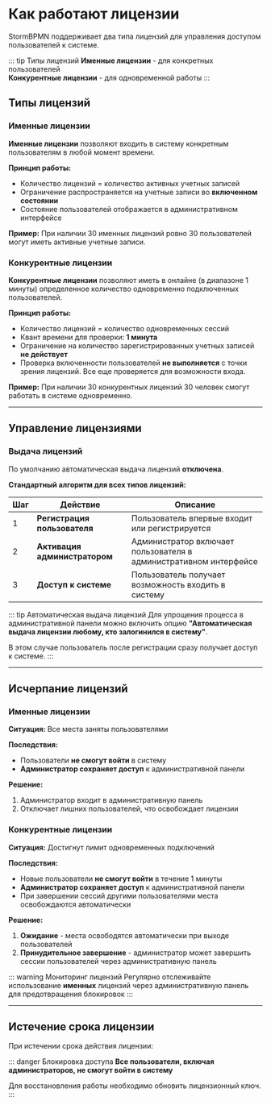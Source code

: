 # Как работают лицензии

StormBPMN поддерживает два типа лицензий для управления доступом пользователей к системе.

::: tip Типы лицензий
**Именные лицензии** - для конкретных пользователей  
**Конкурентные лицензии** - для одновременной работы
:::

## Типы лицензий

### Именные лицензии

**Именные лицензии** позволяют входить в систему конкретным пользователям в любой момент времени.

**Принцип работы:**

-   Количество лицензий = количество активных учетных записей
-   Ограничение распространяется на учетные записи во **включенном состоянии**
-   Состояние пользователей отображается в административном интерфейсе

**Пример:** При наличии 30 именных лицензий ровно 30 пользователей могут иметь активные учетные записи.

### Конкурентные лицензии

**Конкурентные лицензии** позволяют иметь в онлайне (в диапазоне 1 минуты) определенное количество одновременно подключенных пользователей.

**Принцип работы:**

-   Количество лицензий = количество одновременных сессий
-   Квант времени для проверки: **1 минута**
-   Ограничение на количество зарегистрированных учетных записей **не действует**
-   Проверка включенности пользователей **не выполняется** с точки зрения лицензий. Все еще проверяется для возможности входа.

**Пример:** При наличии 30 конкурентных лицензий 30 человек смогут работать в системе одновременно.

---

## Управление лицензиями

### Выдача лицензий

По умолчанию автоматическая выдача лицензий **отключена**.

**Стандартный алгоритм для всех типов лицензий:**

| Шаг | Действие                      | Описание                                                          |
| --- | ----------------------------- | ----------------------------------------------------------------- |
| 1   | **Регистрация пользователя**  | Пользователь впервые входит или регистрируется                    |
| 2   | **Активация администратором** | Администратор включает пользователя в административном интерфейсе |
| 3   | **Доступ к системе**          | Пользователь получает возможность входить в систему               |

::: tip Автоматическая выдача лицензий
Для упрощения процесса в административной панели можно включить опцию **"Автоматическая выдача лицензии любому, кто залогинился в систему"**.

В этом случае пользователь после регистрации сразу получает доступ к системе.
:::

---

## Исчерпание лицензий

### Именные лицензии

**Ситуация:** Все места заняты пользователями

**Последствия:**

-   Пользователи **не смогут войти** в систему
-   **Администратор сохраняет доступ** к административной панели

**Решение:**

1. Администратор входит в административную панель
2. Отключает лишних пользователей, что освобождает лицензии

### Конкурентные лицензии

**Ситуация:** Достигнут лимит одновременных подключений

**Последствия:**

-   Новые пользователи **не смогут войти** в течение 1 минуты
-   **Администратор сохраняет доступ** к административной панели
-   При завершении сессий другими пользователями места освобождаются автоматически

**Решение:**

1. **Ожидание** - места освободятся автоматически при выходе пользователей
2. **Принудительное завершение** - администратор может завершить сессии пользователей через административную панель

::: warning Мониторинг лицензий
Регулярно отслеживайте использование **именных** лицензий через административную панель для предотвращения блокировок
:::

---

## Истечение срока лицензии

При истечении срока действия лицензии:

::: danger Блокировка доступа
**Все пользователи, включая администраторов, не смогут войти в систему**

Для восстановления работы необходимо обновить лицензионный ключ.
:::
